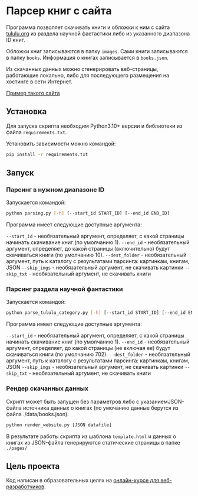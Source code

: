 # Парсер книг с сайта

Программа позволяет скачивать книги и обложки к ним с сайта [tululu.org](https://tululu.org) из раздела научной фаетастики либо из указанного диапазона ID книг.

Обложки книг записываются в папку `images`.
Сами книги записываются в папку `books`.
Информация о книгах записывается в `books.json`.

Из скачанных данных можно сгенерировать веб-страницы, работающие локально, либо для последующего размещения на хостинге в сети Интернет.

[Пример такого сайта](https://alexwoif.github.io/parsing/)

## Установка

Для запуска скрипта необходим Python3.10+ версии и библиотеки из файла `requirements.txt`.

Установить зависимости можно командой:

```sh
pip install -r requirements.txt
```

## Запуск

### Парсинг в нужном диапазоне ID

Запускается командой:

```sh
python parsing.py [-h] [--start_id START_ID] [--end_id END_ID]
```

Программа имеет следующие доступные аргумента:

`--start_id` - необязательный аргумент, определяет, с какой страницы начинать скачивание книг (по умолчанию 1).
`--end_id` - необязательный аргумент, определяет, до какой страницы (включительно) будут скачиваться книги (по умолчанию 10).
`--dest_folder` - необязательный аргумент, путь к каталогу с результатами парсинга: картинкам, книгам, JSON
`--skip_imgs` - необязательный аргумент, не скачивать картинки
`--skip_txt` - необязательный аргумент, не скачивать книги

### Парсинг раздела научной фантастики

Запускается командой:

```sh
python parse_tululu_category.py [-h] [--start_id START_ID] [--end_id END_ID]
```

Программа имеет следующие доступные аргумента:

`--start_id` - необязательный аргумент, определяет, с какой страницы начинать скачивание книг (по умолчанию 1).
`--end_id` - необязательный аргумент, определяет, до какой страницы (не включая ее) будут скачиваться книги (по умолчанию 702).
`--dest_folder` - необязательный аргумент, путь к каталогу с результатами парсинга: картинкам, книгам, JSON
`--skip_imgs` - необязательный аргумент, не скачивать картинки
`--skip_txt` - необязательный аргумент, не скачивать книги

### Рендер скачанных данных

Скрипт может быть запущен без параметров либо с указаниемJSON-файла источника данных о книгах (по умочанию данные берутся из файла ./data/books.json).

```sh
python render_website.py [JSON datafile]
```

В результате работы скрипта из шаблона `template.html` и данных о книгах из JSON-файла генерируются статические страницы в папке `./pages/`

## Цель проекта

Код написан в образовательных целях на [онлайн-курсе для веб-разработчиков](https://dvmn.org).

